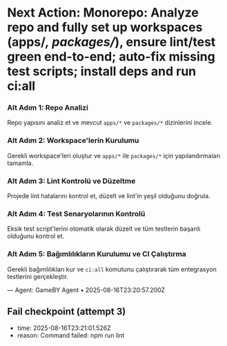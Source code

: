 # Next Action: Monorepo: Analyze repo and fully set up workspaces (apps/*, packages/*), ensure lint/test green end-to-end; auto-fix missing test scripts; install deps and run ci:all

### Alt Adım 1: Repo Analizi
Repo yapısını analiz et ve mevcut `apps/*` ve `packages/*` dizinlerini incele.

### Alt Adım 2: Workspace'lerin Kurulumu
Gerekli workspace'leri oluştur ve `apps/*` ile `packages/*` için yapılandırmaları tamamla.

### Alt Adım 3: Lint Kontrolü ve Düzeltme
Projede lint hatalarını kontrol et, düzelt ve lint'in yeşil olduğunu doğrula.

### Alt Adım 4: Test Senaryolarının Kontrolü
Eksik test script'lerini otomatik olarak düzelt ve tüm testlerin başarılı olduğunu kontrol et.

### Alt Adım 5: Bağımlılıkların Kurulumu ve CI Çalıştırma
Gerekli bağımlılıkları kur ve `ci:all` komutunu çalıştırarak tüm entegrasyon testlerini gerçekleştir.

— Agent: GameBY Agent • 2025-08-16T23:20:57.200Z


## Fail checkpoint (attempt 3)
- time: 2025-08-16T23:21:01.526Z
- reason: Command failed: npm run lint
